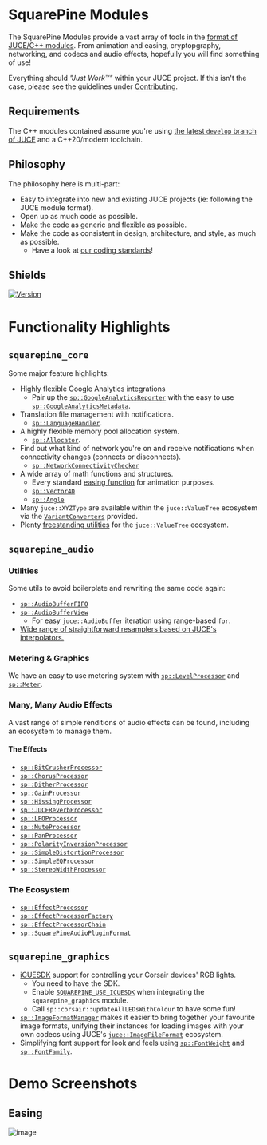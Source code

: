 # SquarePine Modules

The SquarePine Modules provide a vast array of tools in the [format of JUCE/C++ modules](https://github.com/juce-framework/JUCE/blob/develop/docs/JUCE%20Module%20Format.md). From animation and easing, cryptopgraphy,  networking, and  codecs and audio effects, hopefully you will find something of use!

Everything should _"Just Work™"_ within your JUCE project. If this isn't the case, please see the guidelines under [Contributing](#Contributing).

## Requirements

The C++ modules contained assume you're using [the latest `develop` branch of JUCE](https://github.com/juce-framework/JUCE/tree/develop) and a C++20/modern toolchain.

## Philosophy

The philosophy here is multi-part:

* Easy to integrate into new and existing JUCE projects (ie: following the JUCE module format).
* Open up as much code as possible.
* Make the code as generic and flexible as possible.
* Make the code as consistent in design, architecture, and style, as much as possible.
  * Have a look at [our coding standards](https://github.com/SquarePine/SquarePineCodingStandards/wiki)!

## Shields

[![Version](https://img.shields.io/github/v/release/SquarePine/squarepine_core?color=gold&include_prereleases&label=Release&logo=Github)](https://github.com/SquarePine/squarepine_core/releases/latest)

# Functionality Highlights

## `squarepine_core`

Some major feature highlights:

* Highly flexible Google Analytics integrations
  * Pair up the [`sp::GoogleAnalyticsReporter`](https://github.com/SquarePine/squarepine_core/blob/main/modules/squarepine_core/networking/GoogleAnalyticsReporter.h#L280-L384) with the easy to use [`sp::GoogleAnalyticsMetadata`](https://github.com/SquarePine/squarepine_core/blob/main/modules/squarepine_core/networking/GoogleAnalyticsReporter.h#L3-L277).
* Translation file management with notifications.
  * [`sp::LanguageHandler`](https://github.com/SquarePine/squarepine_core/blob/main/modules/squarepine_core/text/LanguageHandler.h#L164).
* A highly flexible memory pool allocation system.
  * [`sp::Allocator`](https://github.com/SquarePine/squarepine_core/blob/main/modules/squarepine_core/memory/Allocator.h).
* Find out what kind of network you're on and receive notifications when connectivity changes (connects or disconnects).
  * [`sp::NetworkConnectivityChecker`](https://github.com/SquarePine/squarepine_core/blob/main/modules/squarepine_core/networking/NetworkConnectivityChecker.h) 
* A wide array of math functions and structures.
  * Every standard [easing function](https://github.com/SquarePine/squarepine_core/blob/main/modules/squarepine_core/maths/Easing.h) for animation purposes.
  * [`sp::Vector4D`](https://github.com/SquarePine/squarepine_core/blob/main/modules/squarepine_core/maths/Vector4D.h)
  * [`sp::Angle`](https://github.com/SquarePine/squarepine_core/blob/main/modules/squarepine_core/maths/Angle.h)
* Many `juce::XYZType` are available within the `juce::ValueTree` ecosystem via the [`VariantConverters`](https://github.com/SquarePine/squarepine_core/blob/main/modules/squarepine_core/valuetree/VariantConverters.h) provided.
* Plenty [freestanding utilities](https://github.com/SquarePine/squarepine_core/blob/main/modules/squarepine_core/valuetree/ValueTreeHelpers.h) for the `juce::ValueTree` ecosystem.

## `squarepine_audio`

### Utilities

Some utils to avoid boilerplate and rewriting the same code again:

* [`sp::AudioBufferFIFO`](https://github.com/SquarePine/squarepine_core/blob/main/modules/squarepine_audio/core/AudioBufferFIFO.h)
* [`sp::AudioBufferView`](https://github.com/SquarePine/squarepine_core/blob/main/modules/squarepine_audio/core/AudioBufferView.h)
  * For easy `juce::AudioBuffer` iteration using range-based `for`.
* [Wide range of straightforward resamplers based on JUCE's interpolators.](https://github.com/SquarePine/squarepine_core/blob/main/modules/squarepine_audio/resamplers/Resampler.h)

### Metering & Graphics

We have an easy to use metering system with [`sp::LevelProcessor`](https://github.com/SquarePine/squarepine_core/blob/main/modules/squarepine_audio/effects/LevelsProcessor.h) and [`sp::Meter`](https://github.com/SquarePine/squarepine_core/blob/main/modules/squarepine_audio/graphics/Meter.h).

### Many, Many Audio Effects

A vast range of simple renditions of audio effects can be found, including an ecosystem to manage them.

#### The Effects

* [`sp::BitCrusherProcessor`](https://github.com/SquarePine/squarepine_core/blob/main/modules/squarepine_audio/effects/BitCrusherProcessor.h)
* [`sp::ChorusProcessor`](https://github.com/SquarePine/squarepine_core/blob/main/modules/squarepine_audio/effects/ChorusProcessor.h)
* [`sp::DitherProcessor`](https://github.com/SquarePine/squarepine_core/blob/main/modules/squarepine_audio/effects/DitherProcessor.h)
* [`sp::GainProcessor`](https://github.com/SquarePine/squarepine_core/blob/main/modules/squarepine_audio/effects/GainProcessor.h)
* [`sp::HissingProcessor`](https://github.com/SquarePine/squarepine_core/blob/main/modules/squarepine_audio/effects/HissingProcessor.h)
* [`sp::JUCEReverbProcessor`](https://github.com/SquarePine/squarepine_core/blob/main/modules/squarepine_audio/effects/JUCEReverbProcessor.h)
* [`sp::LFOProcessor`](https://github.com/SquarePine/squarepine_core/blob/main/modules/squarepine_audio/effects/LFOProcessor.h)
* [`sp::MuteProcessor`](https://github.com/SquarePine/squarepine_core/blob/main/modules/squarepine_audio/effects/MuteProcessor.h)
* [`sp::PanProcessor`](https://github.com/SquarePine/squarepine_core/blob/main/modules/squarepine_audio/effects/PanProcessor.h)
* [`sp::PolarityInversionProcessor`](https://github.com/SquarePine/squarepine_core/blob/main/modules/squarepine_audio/effects/PolarityInversionProcessor.h)
* [`sp::SimpleDistortionProcessor`](https://github.com/SquarePine/squarepine_core/blob/main/modules/squarepine_audio/effects/SimpleDistortionProcessor.h)
* [`sp::SimpleEQProcessor`](https://github.com/SquarePine/squarepine_core/blob/main/modules/squarepine_audio/effects/SimpleEQProcessor.h)
* [`sp::StereoWidthProcessor`](https://github.com/SquarePine/squarepine_core/blob/main/modules/squarepine_audio/effects/StereoWidthProcessor.h)

### The Ecosystem

* [`sp::EffectProcessor`](https://github.com/SquarePine/squarepine_core/blob/main/modules/squarepine_audio/core/EffectProcessor.h)
* [`sp::EffectProcessorFactory`](https://github.com/SquarePine/squarepine_core/blob/main/modules/squarepine_audio/core/EffectProcessorFactory.h)
* [`sp::EffectProcessorChain`](https://github.com/SquarePine/squarepine_core/blob/main/modules/squarepine_audio/core/EffectProcessorChain.h)
* [`sp::SquarePineAudioPluginFormat`](https://github.com/SquarePine/squarepine_core/blob/main/modules/squarepine_audio/core/SquarePineAudioPluginFormat.h)

## `squarepine_graphics`

* [iCUESDK](https://github.com/CorsairOfficial/cue-sdk) support for controlling your Corsair devices' RGB lights.
  * You need to have the SDK.
  * Enable [`SQUAREPINE_USE_ICUESDK`](https://github.com/SquarePine/squarepine_core/blob/main/modules/squarepine_graphics/squarepine_graphics.h#L33-L42) when integrating the `squarepine_graphics` module.
  * Call `sp::corsair::updateAllLEDsWithColour` to have some fun!
* [`sp::ImageFormatManager`](https://github.com/SquarePine/squarepine_core/blob/main/modules/squarepine_graphics/images/ImageFormatManager.h) makes it easier to bring together your favourite image formats, unifying their instances for loading images with your own codecs using JUCE's [`juce::ImageFileFormat`](https://github.com/juce-framework/JUCE/blob/develop/modules/juce_graphics/images/juce_ImageFileFormat.h) ecosystem.
* Simplifying font support for look and feels using [`sp::FontWeight`](https://github.com/SquarePine/squarepine_core/blob/main/modules/squarepine_graphics/utilities/Fonts.h#L5) and [`sp::FontFamily`](https://github.com/SquarePine/squarepine_core/blob/main/modules/squarepine_graphics/utilities/Fonts.h#L34).

# Demo Screenshots

## Easing

![image](https://user-images.githubusercontent.com/1908886/174856790-680f1e3f-2c82-470d-a107-a590e6646c54.png)
